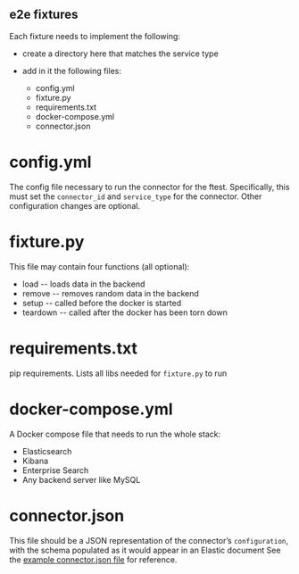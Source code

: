 e2e fixtures
------------

Each fixture needs to implement the following:

- create a directory here that matches the service type
- add in it the following files:

  - config.yml
  - fixture.py
  - requirements.txt
  - docker-compose.yml
  - connector.json

config.yml
==========

The config file necessary to run the connector for the ftest.
Specifically, this must set the `connector_id` and `service_type` for the connector.
Other configuration changes are optional.

fixture.py
==========

This file may contain four functions (all optional):

- load -- loads data in the backend
- remove -- removes random data in the backend
- setup -- called before the docker is started
- teardown -- called after the docker has been torn down

requirements.txt
================

pip requirements. Lists all libs needed for `fixture.py` to run

docker-compose.yml
==================

A Docker compose file that needs to run the whole stack:

- Elasticsearch
- Kibana
- Enterprise Search
- Any backend server like MySQL

connector.json
==========

This file should be a JSON representation of the connector’s `configuration`, with the schema populated as it would appear in an Elastic document See the [example connector.json file](../fixtures/sharepoint_online/connector.json) for reference.
